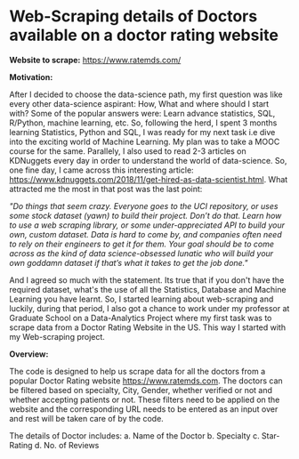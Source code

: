 # Web-Scraping details of Doctors available on a doctor rating website

**Website to scrape:** https://www.ratemds.com/

**Motivation:**

After I decided to choose the data-science path, my first question was like every other data-science aspirant: How, What and where should I start with? Some of the popular answers were: Learn advance statistics, SQL, R/Python, machine learning, etc. So, following the herd, I spent 3 months learning Statistics, Python and SQL, I was ready for my next task i.e dive into the exciting world of Machine Learning. My plan was to take a MOOC course for the same. Parallely, I also used to read 2-3 articles on KDNuggets every day in order to understand the world of data-science. So, one fine day, I came across this interesting article: https://www.kdnuggets.com/2018/11/get-hired-as-data-scientist.html. What attracted me the most in that post was the last point:

_"Do things that seem crazy. Everyone goes to the UCI repository, or uses some stock dataset (yawn) to build their project. Don’t do that. Learn how to use a web scraping library, or some under-appreciated API to build your own, custom dataset. Data is hard to come by, and companies often need to rely on their engineers to get it for them. Your goal should be to come across as the kind of data science-obsessed lunatic who will build your own goddamn dataset if that’s what it takes to get the job done."_

And I agreed so much with the statement. Its true that if you don't have the required dataset, what's the use of all the Statistics, Database and Machine Learning you have learnt. So, I started learning about web-scraping and luckily, during that period, I also got a chance to work under my professor at Graduate School on a Data-Analytics Project where my first task was to scrape data from a Doctor Rating Website in the US. This way I started with my Web-scraping project.

**Overview:**

The code is designed to help us scrape data for all the doctors from a popular Doctor Rating website https://www.ratemds.com. The doctors can be filtered based on specialty, City, Gender, whether verified or not and whether accepting patients or not. These filters need to be applied on the website and the corresponding URL needs to be entered as an input over and rest will be taken care of by the code.

The details of Doctor includes:
a. Name of the Doctor
b. Specialty
c. Star-Rating
d. No. of Reviews
